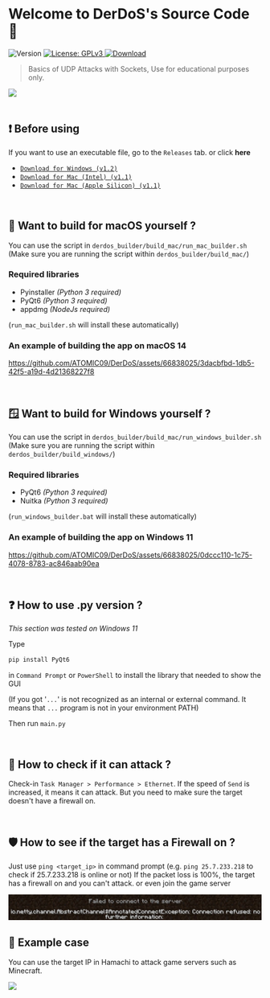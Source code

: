 <h1 align="left">Welcome to DerDoS's Source Code 👀</h1>
<p>
  <img alt="Version" src="https://img.shields.io/badge/version-1.2-blue.svg?cacheSeconds=2592000" />
  <a href="#" target="_blank">
    <img alt="License: GPLv3" src="https://img.shields.io/badge/License-GPLv3-yellow.svg" />
  </a>
  <a href="https://github.com/ATOMIC09/DerDoS/tags">
      <img alt="Download" src="https://img.shields.io/github/downloads/ATOMIC09/DerDoS/total" />
  </a>
</p>

> Basics of UDP Attacks with Sockets, Use for educational purposes only.
<img src ="https://github.com/user-attachments/assets/8aa32acc-4422-448f-9ee8-c30d17ff4993" />
<br>
<br>

## ❗ Before using
If you want to use an executable file, go to the `Releases` tab. or click **here**
- [`Download for Windows (v1.2)`](https://github.com/ATOMIC09/DerDoS/releases/download/v1.2/DerDos-1.2-windows-x86_64.exe)
- [`Download for Mac (Intel) (v1.1)`](https://github.com/ATOMIC09/DerDoS/releases/download/v1.1/DerDos-1.1-mac-x86_64.dmg)
- [`Download for Mac (Apple Silicon) (v1.1)`](https://github.com/ATOMIC09/DerDoS/releases/download/v1.1/DerDos-1.1-mac-arm64.dmg)

<br>

## 🍎 Want to build for macOS yourself ? 
You can use the script in `derdos_builder/build_mac/run_mac_builder.sh` (Make sure you are running the script within `derdos_builder/build_mac/`)

### Required libraries
- Pyinstaller *(Python 3 required)*
- PyQt6 *(Python 3 required)*
- appdmg *(NodeJs required)*

(`run_mac_builder.sh` will install these automatically)

### An example of building the app on macOS 14
https://github.com/ATOMIC09/DerDoS/assets/66838025/3dacbfbd-1db5-42f5-a19d-4d21368227f8

<br>

## 🪟 Want to build for Windows yourself ? 
You can use the script in `derdos_builder/build_mac/run_windows_builder.sh` (Make sure you are running the script within `derdos_builder/build_windows/`)

### Required libraries
- PyQt6 *(Python 3 required)*
- Nuitka *(Python 3 required)*

(`run_windows_builder.bat` will install these automatically)

### An example of building the app on Windows 11
https://github.com/ATOMIC09/DerDoS/assets/66838025/0dccc110-1c75-4078-8783-ac846aab90ea

<br>

## ❓ How to use .py version ?
*This section was tested on Windows 11*

Type
```sh
pip install PyQt6
```
in `Command Prompt` or `PowerShell` to install the library that needed to show the GUI

(If you got '`...`' is not recognized as an internal or external command. It means that `...` program is not in your environment PATH)

Then run `main.py`

<br>

## 🤔 How to check if it can attack ?

Check-in `Task Manager > Performance > Ethernet`.
If the speed of `Send` is increased, it means it can attack.
But you need to make sure the target doesn't have a firewall on.

<br>

## 🛡 How to see if the target has a Firewall on ?

Just use `ping <target_ip>` in command prompt
(e.g. `ping 25.7.233.218` to check if 25.7.233.218 is online or not)
If the packet loss is 100%, the target has a firewall on and you can't attack. or even join the game server

<img src ="https://raw.githubusercontent.com/ATOMIC09/DerDoS/main/derdos_builder/asset/mc_firewall_on.jpg" />
<br>

## 🚀 Example case
You can use the target IP in Hamachi to attack game servers such as Minecraft.

<img src ="https://github.com/user-attachments/assets/00da0874-3276-409f-bf6c-1e1a406473ac" />
